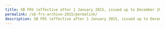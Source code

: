 ```yaml
---
title: SB FRS (effective after 1 January 2015, issued up to December 2015)
permalink: /sb-frs-archive-2015/permalink/
description: SB FRS (effective after 1 January 2015, issued up to December 2015)
---
```


